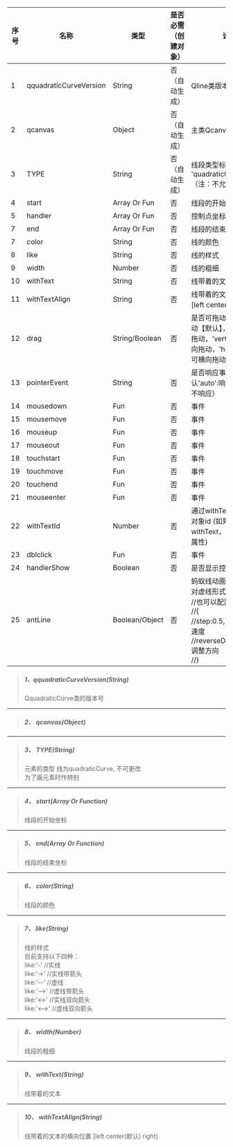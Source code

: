 | 序号 | 名称                   | 类型           | 是否必需（创建对象） | 说明                                                         |
| ---- | ---------------------- | -------------- | -------------------- | ------------------------------------------------------------ |
| 1    | qquadraticCurveVersion | String         | 否（自动生成）       | Qline类版本号                                                |
| 2    | qcanvas                | Object         | 否（自动生成）       | 主类Qcanvas的实例                                            |
| 3    | TYPE                   | String         | 否（自动生成）       | 线段类型标记 'quadraticCurve' （注：不允许修改）             |
| 4    | start                  | Array Or Fun   | 否                   | 线段的开始坐标                                               |
| 5    | handler                | Array Or Fun   | 否                   | 控制点坐标                                                   |
| 7    | end                    | Array Or Fun   | 否                   | 线段的结束坐标                                               |
| 7    | color                  | String         | 否                   | 线的颜色                                                     |
| 8    | like                   | String         | 否                   | 线的样式                                                     |
| 9    | width                  | Number         | 否                   | 线的粗细                                                     |
| 10   | withText               | String         | 否                   | 线带着的文本                                                 |
| 11   | withTextAlign          | String         | 否                   | 线带着的文本的横向位置 \[left center\(默认\) right\]         |
| 12   | drag                   | String/Boolean | 否                   | 是否可拖动（true:可拖动【默认】，false:不可拖动，'vertical':只可竖向拖动，'horizontal':只可横向拖动） |
| 13   | pointerEvent           | String         | 否                   | 是否响应事件（默认'auto':响应，'none':不响应）               |
| 14   | mousedown              | Fun            | 否                   | 事件                                                         |
| 15   | mousemove              | Fun            | 否                   | 事件                                                         |
| 16   | mouseup                | Fun            | 否                   | 事件                                                         |
| 17   | mouseout               | Fun            | 否                   | 事件                                                         |
| 18   | touchstart             | Fun            | 否                   | 事件                                                         |
| 19   | touchmove              | Fun            | 否                   | 事件                                                         |
| 20   | touchend               | Fun            | 否                   | 事件                                                         |
| 21   | mouseenter             | Fun            | 否                   | 事件                                                         |
| 22   | withTextId             | Number         | 否                   | 通过withText生成的文本对象id (如果配置了withText，会自动生成该属性) |
| 23   | dblclick               | Fun            | 否                   | 事件                                                         |
| 24   | handlerShow            | Boolean        | 否                   | 是否显示控制点                                               |
| 25   | antLine                | Boolean/Object | 否                   | 蚂蚁线动画效果（注：只对虚线形式起作用）<br />//也可以配置为对象<br/>        //{<br/>        //step:0.5, 调整动画的速度<br/>        //reverseDirection:false   调整方向<br/>        //} |

> ##### 1、qquadraticCurveVersion\(String\)
>
> QquadraticCurve类的版本号 

---

> ##### 2、 qcanvas\(Object\) 
>

---

> ##### 3、 TYPE\(String\)
>
> 元素的类型 线为quadraticCurve, 不可更改  
> 为了画元素时作辨别

---

> ##### 4、 start\(Array Or Function\)
>
> 线段的开始坐标

---

> ##### 5、 end\(Array Or Function\)
>
> 线段的结束坐标

---

> ##### 6、 color\(String\)
>
> 线段的颜色

---

> ##### 7、 like\(String\)
>
> 线的样式  
> 目前支持以下四种：  
> like:'-' //实线  
> like:'-&gt;' //实线带箭头  
> like:'--' //虚线  
> like:'--&gt;' //虚线带箭头  
> like:'&lt;-&gt;' //实线双向箭头  
> like:'&lt;--&gt;' //虚线双向箭头

---

> ##### 8、 width\(Number\)
>
> 线段的粗细

---

> ##### 9、 withText\(String\)
>
> 线带着的文本

---

> ##### 10、 withTextAlign\(String\)
>
> 线带着的文本的横向位置 \[left center\(默认\) right\]



